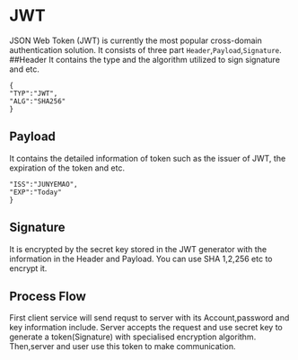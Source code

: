 # JWT
JSON Web Token (JWT) is currently the most popular cross-domain authentication solution.
It consists of three part `Header`,`Payload`,`Signature`.
##Header
It contains the type and the algorithm utilized to sign signature and etc.
```
{
"TYP":"JWT",
"ALG":"SHA256"
}
```

## Payload
It contains the detailed information of token such as the issuer of JWT, the expiration of the token and etc.
```{
"ISS":"JUNYEMAO",
"EXP":"Today"
}
```

## Signature
It is encrypted by the secret key stored in the JWT generator with the information in the Header and Payload.
You can use SHA 1,2,256 etc to encrypt it.

## Process Flow
First client service will send requst to server with its Account,password and key information include.
Server accepts the request and use secret key to generate a token(Signature) with specialised encryption algorithm.
Then,server and user use this token to make communication.
